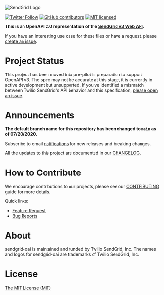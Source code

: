 ![SendGrid Logo](https://uiux.s3.amazonaws.com/2016-logos/email-logo%402x.png)

[![Twitter Follow](https://img.shields.io/twitter/follow/sendgrid.svg?style=social&label=Follow)](https://twitter.com/sendgrid)
[![GitHub contributors](https://img.shields.io/github/contributors/sendgrid/sendgrid-oai.svg)](https://github.com/sendgrid/sendgrid-oai/graphs/contributors)
[![MIT licensed](https://img.shields.io/badge/license-MIT-blue.svg)](LICENSE)

**This is an OpenAPI 2.0 representation of the [SendGrid v3 Web API](https://sendgrid.com/docs/API_Reference/Web_API_v3/index.html).**

If you have an interesting use case for these files or have a request, please [create an issue](https://github.com/sendgrid/sendgrid-oai/issues).

# Project Status

This project has been moved into pre-pilot in preparation to support OpenAPI v3. The spec may not be accurate at this stage, it is currently in active development but unsupported. If you've identified a mismatch between Twilio SendGrid's API behavior and this specification, [please open an issue](https://github.com/sendgrid/sendgrid-oai/issues/new).

# Announcements

**The default branch name for this repository has been changed to `main` as of 07/20/2020.**

Subscribe to email [notifications](https://dx.sendgrid.com/newsletter/oai) for new releases and breaking changes.

All the updates to this project are documented in our [CHANGELOG](CHANGELOG.md).

# How to Contribute

We encourage contributions to our projects, please see our [CONTRIBUTING](CONTRIBUTING.md) guide for more details.

Quick links:

- [Feature Request](CONTRIBUTING.md#feature-request)
- [Bug Reports](CONTRIBUTING.md#submit-a-bug-report)

# About

sendgrid-oai is maintained and funded by Twilio SendGrid, Inc. The names and logos for sendgrid-oai are trademarks of Twilio SendGrid, Inc.

# License
[The MIT License (MIT)](LICENSE)

